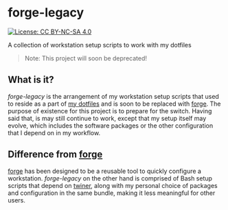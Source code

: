 # forge-legacy

[![License: CC BY-NC-SA 4.0](https://licensebuttons.net/l/by-nc-sa/4.0/80x15.png)](https://creativecommons.org/licenses/by-nc-sa/4.0/)

A collection of workstation setup scripts to work with my dotfiles

> Note: This project will soon be deprecated!

## What is it?

*forge-legacy* is the arrangement of my workstation setup scripts that used to reside as a part of [my dotfiles](https://github.com/myTerminal/dotfiles) and is soon to be replaced with [forge](https://github.com/myTerminal/forge). The purpose of existence for this project is to prepare for the switch. Having said that, is may still continue to work, except that my setup itself may evolve, which includes the software packages or the other configuration that I depend on in my workflow.

## Difference from [forge](https://github.com/myTerminal/forge)

[forge](https://github.com/myTerminal/forge) has been designed to be a reusable tool to quickly configure a workstation. *forge-legacy* on the other hand is comprised of Bash setup scripts that depend on [twiner](https://github.com/myTerminal/twiner), along with my personal choice of packages and configuration in the same bundle, making it less meaningful for other users.
